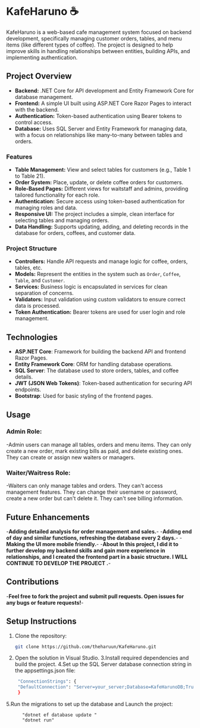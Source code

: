 # KafeHaruno ☕

KafeHaruno is a web-based cafe management system focused on backend development, specifically managing customer orders, tables, and menu items (like different types of coffee). The project is designed to help improve skills in handling relationships between entities, building APIs, and implementing authentication.

## Project Overview

- **Backend:** .NET Core for API development and Entity Framework Core for database management.
- **Frontend:** A simple UI built using ASP.NET Core Razor Pages to interact with the backend.
- **Authentication:** Token-based authentication using Bearer tokens to control access.
- **Database:** Uses SQL Server and Entity Framework for managing data, with a focus on relationships like many-to-many between tables and orders.

### Features

- **Table Management:** View and select tables for customers (e.g., Table 1 to Table 21).
- **Order System:** Place, update, or delete coffee orders for customers.
- **Role-Based Pages:** Different views for waitstaff and admins, providing tailored functionality for each role.
- **Authentication:** Secure access using token-based authentication for managing roles and data.
- **Responsive UI:** The project includes a simple, clean interface for selecting tables and managing orders.
- **Data Handling:** Supports updating, adding, and deleting records in the database for orders, coffees, and customer data.

### Project Structure

- **Controllers:** Handle API requests and manage logic for coffee, orders, tables, etc.
- **Models:** Represent the entities in the system such as `Order`, `Coffee`, `Table`, and `Customer`.
- **Services:** Business logic is encapsulated in services for clean separation of concerns.
- **Validators:** Input validation using custom validators to ensure correct data is processed.
- **Token Authentication:** Bearer tokens are used for user login and role management.

## Technologies

- **ASP.NET Core**: Framework for building the backend API and frontend Razor Pages.
- **Entity Framework Core**: ORM for handling database operations.
- **SQL Server**: The database used to store orders, tables, and coffee details.
- **JWT (JSON Web Tokens)**: Token-based authentication for securing API endpoints.
- **Bootstrap**: Used for basic styling of the frontend pages.

## Usage

### Admin Role:
 -Admin users can manage all tables, orders and menu items. They can only create a new order, mark existing bills as paid, and delete existing ones. They can create or assign new waiters or managers.

### Waiter/Waitress Role:
 -Waiters can only manage tables and orders. They can't access management features. They can change their username or password, create a new order but can't delete it. They can't see billing information.

## Future Enhancements
  -**Adding detailed analysis for order management and sales.**-
  -**Adding end of day and similar functions, refreshing the database every 2 days.**-
  -**Making the UI more mobile friendly.**-
  -**About In this project, I did it to further develop my backend skills and gain more experience in relationships, and I created the frontend part in a basic structure. I WILL CONTINUE TO DEVELOP THE PROJECT .**-

## Contributions
 -**Feel free to fork the project and submit pull requests. Open issues for any bugs or feature requests!**-

## Setup Instructions

1. Clone the repository:
   ```bash
   git clone https://github.com/theharuun/KafeHaruno.git
2. Open the solution in Visual Studio.
3.Install required dependencies and build the project.
4.Set up the SQL Server database connection string in the appsettings.json file:
   ```bash
    "ConnectionStrings": {
    "DefaultConnection": "Server=your_server;Database=KafeHarunoDB;Trusted_Connection=True;"
    }
5.Run the migrations to set up the database  and Launch the project:
   ```bash2
         "dotnet ef database update "
         "dotnet run"


  
